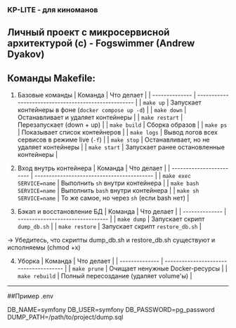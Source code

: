 ### KP-LITE - для киноманов
## Личный проект с микросервисной архитектурой (c) - Fogswimmer (Andrew Dyakov) 

## Команды  Makefile:
1. Базовые команды
| Команда        | Что делает                                           |
| -------------- | ---------------------------------------------------- |
| `make up`      | Запускает контейнеры в фоне (`docker compose up -d`) |
| `make down`    | Останавливает и удаляет контейнеры                   |
| `make restart` | Перезапускает (down + up)                            |
| `make build`   | Сборка образов                                       |
| `make ps`      | Показывает список контейнеров                        |
| `make logs`    | Вывод логов всех сервисов в режиме live (`-f`)       |
| `make stop`    | Останавливает, но не удаляет контейнеры              |
| `make start`   | Запускает ранее остановленные контейнеры             |

2. Вход внутрь контейнера
| Команда                  | Что делает                                 |
| ------------------------ | ------------------------------------------ |
| `make exec SERVICE=name` | Выполнить `sh` внутри контейнера           |
| `make bash SERVICE=name` | Выполнить `bash` внутри контейнера         |
| `make sh SERVICE=name`   | То же самое, но через `sh` (если bash нет) |

3. Бэкап и восстановление БД
| Команда        | Что делает                       |
| -------------- | -------------------------------- |
| `make dump`    | Запускает скрипт `dump_db.sh`    |
| `make restore` | Запускает скрипт `restore_db.sh` |

-> Убедитесь, что скрипты dump_db.sh и restore_db.sh существуют и исполняемы (chmod +x)

4. Уборка
| Команда        | Что делает                             |
| -------------- | -------------------------------------- |
| `make prune`   | Очищает ненужные Docker-ресурсы        |
| `make rebuild` | Полный пересоздание (удаляет volume'ы) |

___

##Пример .env

DB_NAME=symfony
DB_USER=symfony
DB_PASSWORD=pg_password
DUMP_PATH=/path/to/project/dump.sql

